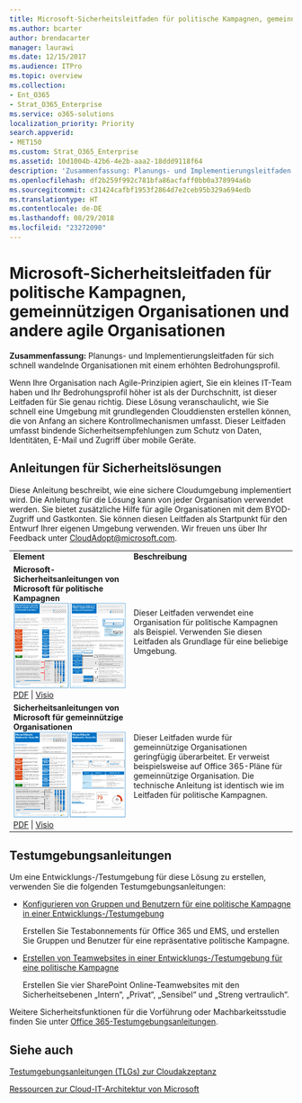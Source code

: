 ```yaml
---
title: Microsoft-Sicherheitsleitfaden für politische Kampagnen, gemeinnützigen Organisationen und andere agile Organisationen
ms.author: bcarter
author: brendacarter
manager: laurawi
ms.date: 12/15/2017
ms.audience: ITPro
ms.topic: overview
ms.collection:
- Ent_O365
- Strat_O365_Enterprise
ms.service: o365-solutions
localization_priority: Priority
search.appverid:
- MET150
ms.custom: Strat_O365_Enterprise
ms.assetid: 10d1004b-42b6-4e2b-aaa2-18ddd9118f64
description: 'Zusammenfassung: Planungs- und Implementierungsleitfaden für sich schnell wandelnde Organisationen mit einem erhöhten Bedrohungsprofil.'
ms.openlocfilehash: df2b259f992c781bfa86acfaff0bb0a378994a6b
ms.sourcegitcommit: c31424cafbf1953f2864d7e2ceb95b329a694edb
ms.translationtype: HT
ms.contentlocale: de-DE
ms.lasthandoff: 08/29/2018
ms.locfileid: "23272090"
---
```

# <a name="microsoft-security-guidance-for-political-campaigns-nonprofits-and-other-agile-organizations"></a>Microsoft-Sicherheitsleitfaden für politische Kampagnen, gemeinnützigen Organisationen und andere agile Organisationen

 **Zusammenfassung:** Planungs- und Implementierungsleitfaden für sich schnell wandelnde Organisationen mit einem erhöhten Bedrohungsprofil.
  
Wenn Ihre Organisation nach Agile-Prinzipien agiert, Sie ein kleines IT-Team haben und Ihr Bedrohungsprofil höher ist als der Durchschnitt, ist dieser Leitfaden für Sie genau richtig. Diese Lösung veranschaulicht, wie Sie schnell eine Umgebung mit grundlegenden Clouddiensten erstellen können, die von Anfang an sichere Kontrollmechanismen umfasst. Dieser Leitfaden umfasst bindende Sicherheitsempfehlungen zum Schutz von Daten, Identitäten, E-Mail und Zugriff über mobile Geräte.
  
## <a name="security-solution-guidance"></a>Anleitungen für Sicherheitslösungen

Diese Anleitung beschreibt, wie eine sichere Cloudumgebung implementiert wird. Die Anleitung für die Lösung kann von jeder Organisation verwendet werden. Sie bietet zusätzliche Hilfe für agile Organisationen mit dem BYOD-Zugriff und Gastkonten. Sie können diesen Leitfaden als Startpunkt für den Entwurf Ihrer eigenen Umgebung verwenden. Wir freuen uns über Ihr Feedback unter [CloudAdopt@microsoft.com](mailto:CloudAdopt@microsoft.com). 
  
|||
|:-----|:-----|
|**Element** <br/> |**Beschreibung** <br/> |
|**Microsoft-Sicherheitsanleitungen von Microsoft für politische Kampagnen** <br/> [![Miniaturansicht für Miniposter festgelegt.](media/d370ce28-ca40-4930-9a2c-907312aa06c8.png)          ](http://download.microsoft.com/download/B/4/D/B4D520C3-4D0C-4B4D-BFB9-09F0651C2775/MSFT_Cloud_architecture_security%20for%20political%20campaigns.pdf) <br/> [PDF](http://download.microsoft.com/download/B/4/D/B4D520C3-4D0C-4B4D-BFB9-09F0651C2775/MSFT_Cloud_architecture_security%20for%20political%20campaigns.pdf)  \| [Visio](http://download.microsoft.com/download/B/4/D/B4D520C3-4D0C-4B4D-BFB9-09F0651C2775/MSFT_Cloud_architecture_security%20for%20political%20campaigns.vsdx) <br/> |Dieser Leitfaden verwendet eine Organisation für politische Kampagnen als Beispiel. Verwenden Sie diesen Leitfaden als Grundlage für eine beliebige Umgebung.  <br/> |
|**Sicherheitsanleitungen von Microsoft für gemeinnützige Organisationen** <br/> [![Miniaturbild für eine herunterladbare Datei](media/e4784889-1c69-4067-9a8f-31d31d1eceea.png)          ](http://download.microsoft.com/download/9/4/3/94389612-C679-4061-8DF2-D9A15D72B65F/Microsoft_Cloud%20Architecture_Security%20for%20Nonprofits.pdf) <br/> [PDF](http://download.microsoft.com/download/9/4/3/94389612-C679-4061-8DF2-D9A15D72B65F/Microsoft_Cloud%20Architecture_Security%20for%20Nonprofits.pdf)  \| [Visio](http://download.microsoft.com/download/9/4/3/94389612-C679-4061-8DF2-D9A15D72B65F/Microsoft_Cloud%20Architecture_Security%20for%20Nonprofits.vsdx) <br/> |Dieser Leitfaden wurde für gemeinnützige Organisationen geringfügig überarbeitet. Er verweist beispielsweise auf Office 365-Pläne für gemeinnützige Organisation. Die technische Anleitung ist identisch wie im Leitfaden für politische Kampagnen.  <br/> |
   
## <a name="test-lab-guides"></a>Testumgebungsanleitungen

Um eine Entwicklungs-/Testumgebung für diese Lösung zu erstellen, verwenden Sie die folgenden Testumgebungsanleitungen: 
  
- [Konfigurieren von Gruppen und Benutzern für eine politische Kampagne in einer Entwicklungs-/Testumgebung](https://docs.microsoft.com/office365/enterprise/configure-groups-and-users-for-a-political-campaign-dev-test-environment)
    
     Erstellen Sie Testabonnements für Office 365 und EMS, und erstellen Sie Gruppen und Benutzer für eine repräsentative politische Kampagne.
    
- [Erstellen von Teamwebsites in einer Entwicklungs-/Testumgebung für eine politische Kampagne](https://docs.microsoft.com/office365/enterprise/create-team-sites-in-a-political-campaign-dev-test-environment)
    
    Erstellen Sie vier SharePoint Online-Teamwebsites mit den Sicherheitsebenen „Intern“, „Privat“, „Sensibel“ und „Streng vertraulich“.
    
Weitere Sicherheitsfunktionen für die Vorführung oder Machbarkeitsstudie finden Sie unter [Office 365-Testumgebungsanleitungen](http://aka.ms/o365tlgs).
  
## <a name="see-also"></a>Siehe auch

[Testumgebungsanleitungen (TLGs) zur Cloudakzeptanz](https://docs.microsoft.com/office365/enterprise/cloud-adoption-test-lab-guides-tlgs)
  
[Ressourcen zur Cloud-IT-Architektur von Microsoft](https://docs.microsoft.com/office365/enterprise/microsoft-cloud-it-architecture-resources)



